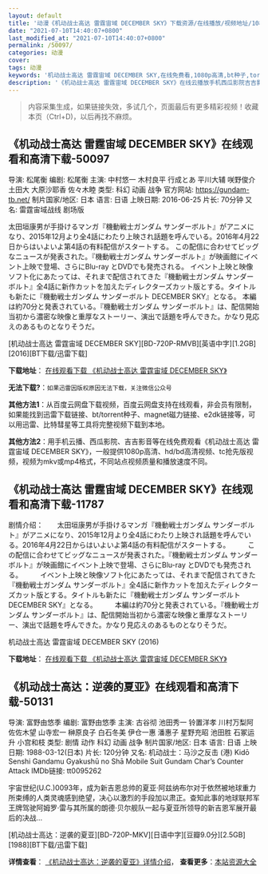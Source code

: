 ```yaml
---
layout: default
title: '动漫《机动战士高达 雷霆宙域 DECEMBER SKY》下载资源/在线播放/视频地址/1080p/高清/蓝光'
date: "2021-07-10T14:40:07+0800"
last_modified_at: "2021-07-10T14:40:07+0800"
permalink: /50097/
categories: 动漫
cover:
tags: 动漫
keywords: '机动战士高达 雷霆宙域 DECEMBER SKY,在线免费看,1080p高清,bt种子,torrent,百度云盘,magnet,磁力链,迅雷下载资源'
description: '《机动战士高达 雷霆宙域 DECEMBER SKY》在线云播放手机西瓜影院吉吉影音免费看，1080p高清bd/hd未删减完整版和tc抢先枪版，mkv/mp4格式，附带bt/torrent种子、magnet/磁力链、百度云盘、网盘资源迅雷下载链接'
---
```


>内容采集生成，如果链接失效，多试几个，页面最后有更多精彩视频！收藏本页（Ctrl+D)，以后再找不麻烦。


## 《机动战士高达 雷霆宙域 DECEMBER SKY》在线观看和高清下载-50097

导演: 松尾衡 编剧: 松尾衡 主演: 中村悠一 木村良平 行成とあ 平川大辅 咲野俊介 土田大 大原沙耶香 佐々木睦 类型: 科幻 动画 战争 官方网站: https://gundam-tb.net/ 制片国家/地区: 日本 语言: 日语 上映日期: 2016-06-25 片长: 70分钟 又名: 雷霆宙域战线 剧场版

太田垣康男が手掛けるマンガ『機動戦士ガンダム サンダーボルト』がアニメになり、2015年12月より全4話にわたり上映され話題を呼んでいる。2016年4月22日からはいよいよ第4話の有料配信がスタートする。 この配信に合わせてビッグなニュースが発表された。『機動戦士ガンダム サンダーボルト』が映画館にイベント上映で登場、さらにBlu-ray とDVDでも発売される。 イベント上映と映像ソフト化にあたっては、それまで配信されてきた『機動戦士ガンダム サンダーボルト』全4話に新作カットを加えたディレクターズカット版とする。タイトルも新たに『機動戦士ガンダム サンダーボルト DECEMBER SKY』となる。 本編は約70分と発表されている。『機動戦士ガンダム サンダーボルト』は、配信開始当初から濃密な映像と重厚なストーリー、演出で話題を呼んできた。かなり見応えのあるものとなりそうだ。


[机动战士高达 雷霆宙域 DECEMBER SKY][BD-720P-RMVB][英语中字][1.2GB][2016][BT下载/迅雷下载]

**下载地址**： [在线观看下载 《机动战士高达 雷霆宙域 DECEMBER SKY》](https://www.btdx8.com/torrent/december_sky_2016.html) 


**无法下载?**：`如果迅雷因版权原因无法下载，关注微信公众号 `

**其他方法1**：从百度云网盘下载视频，百度云网盘支持在线观看，非会员有限制，如果能找到迅雷下载链接、bt/torrent种子、magnet磁力链接、e2dk链接等，可以用迅雷、比特彗星等工具将完整视频下载到本地。

**其他方法2**：用手机云播、西瓜影院、吉吉影音等在线免费观看《机动战士高达 雷霆宙域 DECEMBER SKY》，一般提供1080p高清、hd/bd高清视频、tc抢先版视频，视频为mkv或mp4格式，不同站点视频质量和播放速度不同。


## 《机动战士高达 雷霆宙域 DECEMBER SKY》在线观看和高清下载-11787

剧情介绍：　　太田垣康男が手掛けるマンガ『機動戦士ガンダム サンダーボルト』がアニメになり、2015年12月より全4話にわたり上映され話題を呼んでいる。2016年4月22日からはいよいよ第4話の有料配信がスタートする。  　　この配信に合わせてビッグなニュースが発表された。『機動戦士ガンダム サンダーボルト』が映画館にイベント上映で登場、さらにBlu-ray とDVDでも発売される。  　　イベント上映と映像ソフト化にあたっては、それまで配信されてきた『機動戦士ガンダム サンダーボルト』全4話に新作カットを加えたディレクターズカット版とする。タイトルも新たに『機動戦士ガンダム サンダーボルト DECEMBER SKY』となる。  　　本編は約70分と発表されている。『機動戦士ガンダム サンダーボルト』は、配信開始当初から濃密な映像と重厚なストーリー、演出で話題を呼んできた。かなり見応えのあるものとなりそうだ。


机动战士高达 雷霆宙域 DECEMBER SKY (2016)

**下载地址**： [在线观看下载 《机动战士高达 雷霆宙域 DECEMBER SKY》](https://www.btbtdy.me/btdy/dy7457.html) 


## 《机动战士高达：逆袭的夏亚》在线观看和高清下载-50131

导演: 富野由悠季 编剧: 富野由悠季 主演: 古谷彻 池田秀一 铃置洋孝 川村万梨阿 佐佐木望 山寺宏一 榊原良子 白石冬美 伊仓一惠 潘惠子 星野充昭 池田胜 石冢运升 小宫和枝 类型: 剧情 动作 科幻 动画 战争 制片国家/地区: 日本 语言: 日语 上映日期: 1988-03-12(日本) 片长: 120分钟 又名: 机动战士：马沙之反击 (港) Kidō Senshi Gandamu Gyakushū no Shā Mobile Suit Gundam Char’s Counter Attack IMDb链接: tt0095262

宇宙世纪(U.C.)0093年，成为新吉恩总帅的夏亚·阿兹纳布尔对于依然被地球重力所束缚的人类灵魂感到绝望，决心以激烈的手段加以肃正。查知此事的地球联邦军王牌驾驶阿姆罗·雷与其所属的朗德·贝尔舰队一起与夏亚所领导的新吉恩军展开最后的决战…


[机动战士高达：逆袭的夏亚][BD-720P-MKV][日语中字][豆瓣9.0分][2.5GB][1988][BT下载/迅雷下载]

**详情查看**： [《机动战士高达：逆袭的夏亚》详情介绍](/movie/50131/)， **查看更多**：[本站资源大全](/movie/t/all/)

